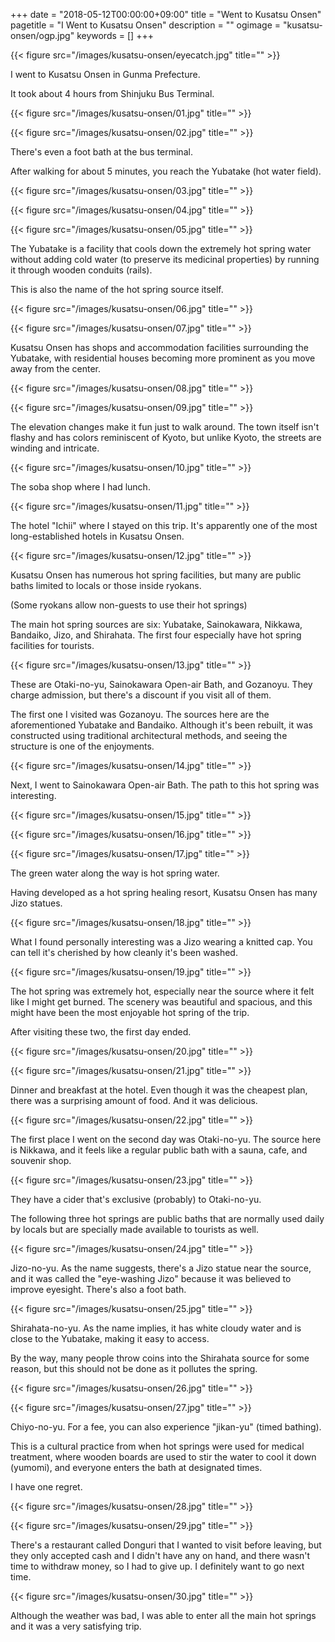 +++
date = "2018-05-12T00:00:00+09:00"
title = "Went to Kusatsu Onsen"
pagetitle = "I Went to Kusatsu Onsen"
description = ""
ogimage = "kusatsu-onsen/ogp.jpg"
keywords = []
+++

{{< figure src="/images/kusatsu-onsen/eyecatch.jpg" title="" >}}

I went to Kusatsu Onsen in Gunma Prefecture.

It took about 4 hours from Shinjuku Bus Terminal.

{{< figure src="/images/kusatsu-onsen/01.jpg" title="" >}}

{{< figure src="/images/kusatsu-onsen/02.jpg" title="" >}}

There's even a foot bath at the bus terminal.

After walking for about 5 minutes, you reach the Yubatake (hot water field).

{{< figure src="/images/kusatsu-onsen/03.jpg" title="" >}}

{{< figure src="/images/kusatsu-onsen/04.jpg" title="" >}}

{{< figure src="/images/kusatsu-onsen/05.jpg" title="" >}}

The Yubatake is a facility that cools down the extremely hot spring water without adding cold water (to preserve its medicinal properties) by running it through wooden conduits (rails).

This is also the name of the hot spring source itself.

{{< figure src="/images/kusatsu-onsen/06.jpg" title="" >}}

{{< figure src="/images/kusatsu-onsen/07.jpg" title="" >}}

Kusatsu Onsen has shops and accommodation facilities surrounding the Yubatake, with residential houses becoming more prominent as you move away from the center.

{{< figure src="/images/kusatsu-onsen/08.jpg" title="" >}}

{{< figure src="/images/kusatsu-onsen/09.jpg" title="" >}}

The elevation changes make it fun just to walk around. The town itself isn't flashy and has colors reminiscent of Kyoto, but unlike Kyoto, the streets are winding and intricate.

{{< figure src="/images/kusatsu-onsen/10.jpg" title="" >}}

The soba shop where I had lunch.

{{< figure src="/images/kusatsu-onsen/11.jpg" title="" >}}

The hotel "Ichii" where I stayed on this trip. It's apparently one of the most long-established hotels in Kusatsu Onsen.

{{< figure src="/images/kusatsu-onsen/12.jpg" title="" >}}

Kusatsu Onsen has numerous hot spring facilities, but many are public baths limited to locals or those inside ryokans.

(Some ryokans allow non-guests to use their hot springs)

The main hot spring sources are six: Yubatake, Sainokawara, Nikkawa, Bandaiko, Jizo, and Shirahata. The first four especially have hot spring facilities for tourists.

{{< figure src="/images/kusatsu-onsen/13.jpg" title="" >}}

These are Otaki-no-yu, Sainokawara Open-air Bath, and Gozanoyu. They charge admission, but there's a discount if you visit all of them.

The first one I visited was Gozanoyu. The sources here are the aforementioned Yubatake and Bandaiko. Although it's been rebuilt, it was constructed using traditional architectural methods, and seeing the structure is one of the enjoyments.

{{< figure src="/images/kusatsu-onsen/14.jpg" title="" >}}

Next, I went to Sainokawara Open-air Bath. The path to this hot spring was interesting.

{{< figure src="/images/kusatsu-onsen/15.jpg" title="" >}}

{{< figure src="/images/kusatsu-onsen/16.jpg" title="" >}}

{{< figure src="/images/kusatsu-onsen/17.jpg" title="" >}}

The green water along the way is hot spring water.

Having developed as a hot spring healing resort, Kusatsu Onsen has many Jizo statues.

{{< figure src="/images/kusatsu-onsen/18.jpg" title="" >}}

What I found personally interesting was a Jizo wearing a knitted cap. You can tell it's cherished by how cleanly it's been washed.

{{< figure src="/images/kusatsu-onsen/19.jpg" title="" >}}

The hot spring was extremely hot, especially near the source where it felt like I might get burned. The scenery was beautiful and spacious, and this might have been the most enjoyable hot spring of the trip.

After visiting these two, the first day ended.

{{< figure src="/images/kusatsu-onsen/20.jpg" title="" >}}

{{< figure src="/images/kusatsu-onsen/21.jpg" title="" >}}

Dinner and breakfast at the hotel. Even though it was the cheapest plan, there was a surprising amount of food. And it was delicious.

{{< figure src="/images/kusatsu-onsen/22.jpg" title="" >}}

The first place I went on the second day was Otaki-no-yu. The source here is Nikkawa, and it feels like a regular public bath with a sauna, cafe, and souvenir shop.

{{< figure src="/images/kusatsu-onsen/23.jpg" title="" >}}

They have a cider that's exclusive (probably) to Otaki-no-yu.

The following three hot springs are public baths that are normally used daily by locals but are specially made available to tourists as well.

{{< figure src="/images/kusatsu-onsen/24.jpg" title="" >}}

Jizo-no-yu. As the name suggests, there's a Jizo statue near the source, and it was called the "eye-washing Jizo" because it was believed to improve eyesight. There's also a foot bath.

{{< figure src="/images/kusatsu-onsen/25.jpg" title="" >}}

Shirahata-no-yu. As the name implies, it has white cloudy water and is close to the Yubatake, making it easy to access.

By the way, many people throw coins into the Shirahata source for some reason, but this should not be done as it pollutes the spring.

{{< figure src="/images/kusatsu-onsen/26.jpg" title="" >}}

{{< figure src="/images/kusatsu-onsen/27.jpg" title="" >}}

Chiyo-no-yu. For a fee, you can also experience "jikan-yu" (timed bathing).

This is a cultural practice from when hot springs were used for medical treatment, where wooden boards are used to stir the water to cool it down (yumomi), and everyone enters the bath at designated times.

I have one regret.

{{< figure src="/images/kusatsu-onsen/28.jpg" title="" >}}

{{< figure src="/images/kusatsu-onsen/29.jpg" title="" >}}

There's a restaurant called Donguri that I wanted to visit before leaving, but they only accepted cash and I didn't have any on hand, and there wasn't time to withdraw money, so I had to give up. I definitely want to go next time.

{{< figure src="/images/kusatsu-onsen/30.jpg" title="" >}}

Although the weather was bad, I was able to enter all the main hot springs and it was a very satisfying trip.